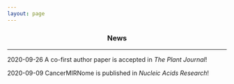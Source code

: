 ```yaml
---
layout: page
---
```


<div align="center"><h3>News</h3></div>

------------------------------------------

2020-09-26  A co-first author paper is accepted in *The Plant Journal*!

2020-09-09  CancerMIRNome is published in *Nucleic Acids Research*!
